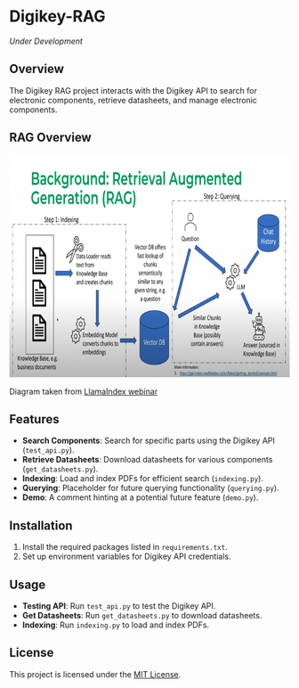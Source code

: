 # Digikey-RAG
_Under Development_

## Overview
The Digikey RAG project interacts with the Digikey API to search for electronic components, retrieve datasheets, and manage electronic components.

## RAG Overview
<p align="center">
  <img src="./img/rag.png"  width="850" height="400">
</p>

Diagram taken from [LlamaIndex webinar](https://www.youtube.com/watch?v=njzB6fm0U8g&t=904s)

## Features
- **Search Components**: Search for specific parts using the Digikey API (`test_api.py`).
- **Retrieve Datasheets**: Download datasheets for various components (`get_datasheets.py`).
- **Indexing**: Load and index PDFs for efficient search (`indexing.py`).
- **Querying**: Placeholder for future querying functionality (`querying.py`).
- **Demo**: A comment hinting at a potential future feature (`demo.py`).

## Installation
1. Install the required packages listed in `requirements.txt`.
2. Set up environment variables for Digikey API credentials.

## Usage
- **Testing API**: Run `test_api.py` to test the Digikey API.
- **Get Datasheets**: Run `get_datasheets.py` to download datasheets.
- **Indexing**: Run `indexing.py` to load and index PDFs.

## License
This project is licensed under the [MIT License](https://opensource.org/license/mit/).

